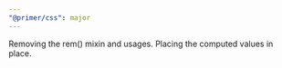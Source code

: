 ```yaml
---
"@primer/css": major
---
```


Removing the rem() mixin and usages. Placing the computed values in place.
